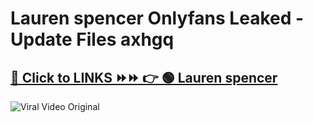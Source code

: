
 # Lauren spencer Onlyfans Leaked - Update Files axhgq

## <h2><a href="https://clipsfans.com/Lauren_spencer&ref=git">🔗 Click to LINKS ⏩⏩ 👉 🟢 Lauren spencer </a></h2>

<a href="https://clipsfans.com/Lauren_spencer&ref=git" rel="nofollow" data-target="animated-image.originalLink"><img src="https://i.ibb.co.com/xMMVF88/686577567.gif" alt="Viral Video Original" style="max-width: 100%; display: inline-block;" data-target="animated-image.originalImage"></a>

